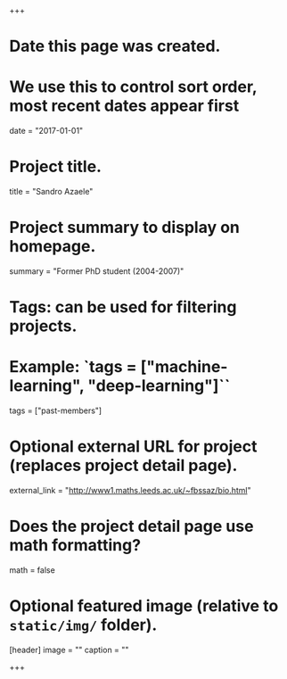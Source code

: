 +++
# Date this page was created.
# We use this to control sort order, most recent dates appear first
date = "2017-01-01"

# Project title.
title = "Sandro Azaele"

# Project summary to display on homepage.
summary = "Former PhD student (2004-2007)"

# Tags: can be used for filtering projects.
# Example: `tags = ["machine-learning", "deep-learning"]``
tags = ["past-members"]

# Optional external URL for project (replaces project detail page).
external_link = "http://www1.maths.leeds.ac.uk/~fbssaz/bio.html"

# Does the project detail page use math formatting?
math = false

# Optional featured image (relative to `static/img/` folder).
[header]
image = ""
caption = ""

+++
